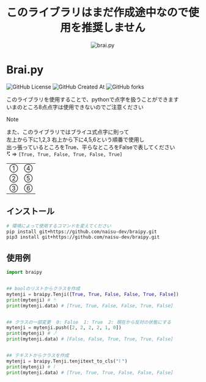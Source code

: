 <div align = center><h1>このライブラリはまだ作成途中なので使用を推奨しません</h1></div>

<div align = center><img src = "https://typograssy.deno.dev/api?text=Brai.py&comment=" alt = "brai.py"></div>

# Brai.py  
![GitHub License](https://img.shields.io/github/license/naisu-dev/braipy)
![GitHub Created At](https://img.shields.io/github/created-at/naisu-dev/braipy)
![GitHub forks](https://img.shields.io/github/forks/naisu-dev/braipy?style=flat)  

このライブラリを使用することで、pythonで点字を扱うことができます  
いまのところ8点点字は使用できないのでご注意ください  
> [!NOTE]
> また、このライブラリではブライユ式点字に則って  
> 左上から下に1,2,3 右上から下に4,5,6という順番で使用し  
> 出っ張っているところをTrue、平らなところをFalseで表してください  
> <b>⠫</b> &#8658; `[True, True, False, True, False, True]`
> <table><tr><td>①</td><td>④</td></tr><tr><td>②</td><td>⑤</td></tr><tr><td>③</td><td>⑥</td></tr></table>


## インストール
```bash
# 環境によって使用するコマンドを変えてください
pip install git+https://github.com/naisu-dev/braipy.git
pip3 install git+https://github.com/naisu-dev/braipy.git

```

## 使用例
```python
import braipy


## boolのリストからクラスを作成
mytenji = braipy.Tenji([True, True, False, False, True, False])
print(mytenji) # ⠓
print(mytenji.data) # [True, True, False, False, True, False]


## クラスの一部変更  0: False  1: True  2: 現在から反対の状態にする
mytenji = mytenji.push([2, 2, 2, 2, 1, 0])
print(mytenji) # ⠜
print(mytenji.data) # [False, False, True, True, True, False]


## テキストからクラスを作成
mytenji = braipy.Tenji.tenjitext_to_cls("⠇")
print(mytenji) # ⠇
print(mytenji.data) # [True, True, True, False, False, False]
```

